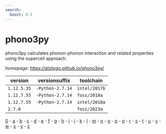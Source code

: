 ```yaml
---
search:
  boost: 0.5
---
```

# phono3py

phono3py calculates phonon-phonon interaction and related properties using the supercell approach.

*homepage*: <https://atztogo.github.io/phono3py/>

version | versionsuffix | toolchain
--------|---------------|----------
``1.12.5.35`` | ``-Python-2.7.14`` | ``intel/2017b``
``1.12.7.55`` | ``-Python-2.7.14`` | ``foss/2018a``
``1.12.7.55`` | ``-Python-2.7.14`` | ``intel/2018a``
``2.7.0`` |  | ``foss/2023a``

[0](../0/index.md) - [a](../a/index.md) - [b](../b/index.md) - [c](../c/index.md) - [d](../d/index.md) - [e](../e/index.md) - [f](../f/index.md) - [g](../g/index.md) - [h](../h/index.md) - [i](../i/index.md) - [j](../j/index.md) - [k](../k/index.md) - [l](../l/index.md) - [m](../m/index.md) - [n](../n/index.md) - [o](../o/index.md) - [p](../p/index.md) - [q](../q/index.md) - [r](../r/index.md) - [s](../s/index.md) - [t](../t/index.md) - [u](../u/index.md) - [v](../v/index.md) - [w](../w/index.md) - [x](../x/index.md) - [y](../y/index.md) - [z](../z/index.md)

